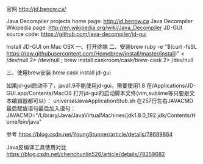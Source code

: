 官网
http://jd.benow.ca/

Java Decompiler projects home page: http://jd.benow.ca
Java Decompiler Wikipedia page: http://en.wikipedia.org/wiki/Java_Decompiler
JD-GUI source code: https://github.com/java-decompiler/jd-gui




Install JD-GUI on Mac OSX
一、打开终端
二、安装brew
ruby -e "$(curl -fsSL https://raw.githubusercontent.com/Homebrew/install/master/install)" < /dev/null 2> /dev/null ; brew install caskroom/cask/brew-cask 2> /dev/null

三、使用brew安装 
brew cask install jd-gui



如果jd-gui启动不了，java1.9不能使用jd-gui，需要使用1.8
在/Applications/JD-GUI.app/Contents/MacOS
打开jd-gui的启动脚本文件(vim,sublime等只要是文本编辑器都可以）：
universalJavaApplicationStub.sh
在257行左右JAVACMD最后赋值语句最后加入语句：
JAVACMD="/Library/Java/JavaVirtualMachines/jdk1.8.0_192.jdk/Contents/Home/bin/java"

参考
https://blog.csdn.net/YoungStunner/article/details/78699864



Java反编译工具使用对比
https://blog.csdn.net/chenchunlin526/article/details/78259682




